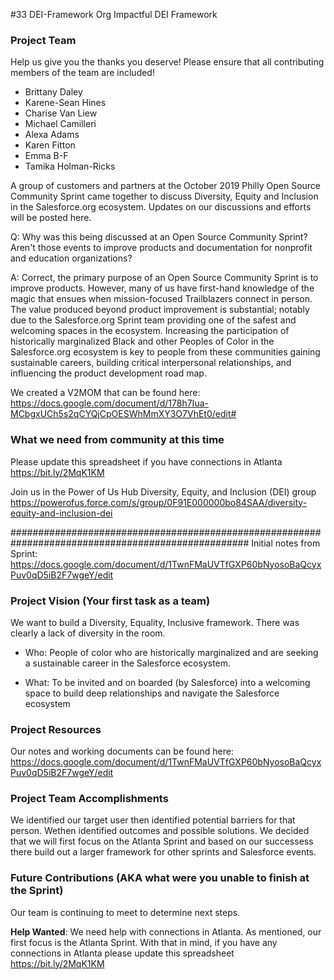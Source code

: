 #33 DEI-Framework
Org Impactful DEI Framework

### Project Team
Help us give you the thanks you deserve! Please ensure that all contributing members of the team are included!
* Brittany Daley
* Karene-Sean Hines
* Charise Van Liew
* Michael Camilleri
* Alexa Adams
* Karen Fitton
* Emma B-F
* Tamika Holman-Ricks

A group of customers and partners at the October 2019 Philly Open Source Community Sprint came together to discuss Diversity, Equity and Inclusion in the Salesforce.org ecosystem. Updates on our discussions and efforts will be posted here.

 
Q: Why was this being discussed at an Open Source Community Sprint? Aren't those events to improve products and documentation for nonprofit and education organizations?

A: Correct, the primary purpose of an Open Source Community Sprint is to improve products. However, many of us have first-hand knowledge of the magic that ensues when mission-focused Trailblazers connect in person. The value produced beyond product improvement is substantial; notably due to the Salesforce.org Sprint team providing one of the safest and welcoming spaces in the ecosystem. Increasing the participation of historically marginalized Black and other Peoples of Color in the Salesforce.org ecosystem is key to people from these communities gaining sustainable careers, building critical interpersonal relationships, and influencing the product development road map.

We created a V2MOM that can be found here: 
https://docs.google.com/document/d/178h7Iua-MCbgxUCh5s2qCYQjCpOESWhMmXY3O7VhEt0/edit#

### What we need from community at this time ###
Please update this spreadsheet if you have connections in Atlanta https://bit.ly/2MqK1KM

Join us in the Power of Us Hub Diversity, Equity, and Inclusion (DEI) group
https://powerofus.force.com/s/group/0F91E000000bo84SAA/diversity-equity-and-inclusion-dei


###################################################################################################
Initial notes from Sprint: 
https://docs.google.com/document/d/1TwnFMaUVTfGXP60bNyosoBaQcyxPuv0qD5iB2F7wgeY/edit



### Project Vision (Your first task as a team)
We want to build a Diversity, Equality, Inclusive framework. There was clearly a lack of diversity in the room.  

* Who: People of color who are historically marginalized and are seeking a sustainable career in the Salesforce ecosystem.

* What: To be invited and on boarded (by Salesforce) into a welcoming space to build deep relationships and navigate the Salesforce ecosystem



### Project Resources

Our notes and working documents can be found here:
https://docs.google.com/document/d/1TwnFMaUVTfGXP60bNyosoBaQcyxPuv0qD5iB2F7wgeY/edit




### Project Team Accomplishments
We identified our target user then identified potential barriers for that person. Wethen identified outcomes and possible solutions. We decided that we will first focus on the Atlanta Sprint and based on our successess there build out a larger framework for other sprints and Salesforce events.

### Future Contributions (AKA what were you unable to finish at the Sprint)
Our team is continuing to meet to determine next steps. 

**Help Wanted**: We need help with connections in Atlanta. As mentioned, our first focus is the Atlanta Sprint. With that in mind, if you have any connections in Atlanta please update this spreadsheet https://bit.ly/2MqK1KM
